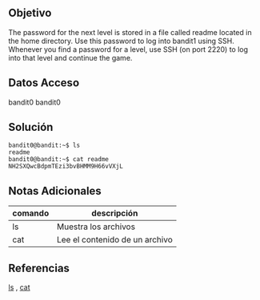 ## Objetivo
The password for the next level is stored in a file called readme located in the home directory. Use this password to log into bandit1 using SSH. Whenever you find a password for a level, use SSH (on port 2220) to log into that level and continue the game.

## Datos Acceso
bandit0 
bandit0

## Solución
```
bandit0@bandit:~$ ls
readme
bandit0@bandit:~$ cat readme
NH2SXQwcBdpmTEzi3bvBHMM9H66vVXjL
```

## Notas Adicionales

| comando | descripción| 
| --- | ---| 
| ls | Muestra los archivos  
| cat | Lee el contenido de un archivo 

## Referencias
[ls](https://man7.org/linux/man-pages/man1/ls.1.html) , [cat](https://man7.org/linux/man-pages/man1/cat.1.html)
